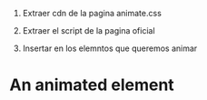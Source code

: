 1. Extraer cdn de la pagina animate.css
   <link
    rel="stylesheet" href="https://cdnjs.cloudflare.com/ajax/libs/animate.css/4.1.1/animate.min.css"/>

2. Extraer el script de la pagina oficial
    <!--SCRIPT DE ANIMATION EL SCROLLING-->
    <script src="./js/wow.min.js"></script>
    <script>
        new WOW().init();
    </script>

3. Insertar en los elemntos que queremos animar
<h1 class="animate__animated animate__bounce">An animated element</h1>